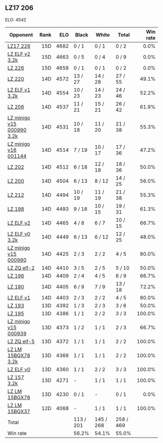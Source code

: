 ## LZ17 206 ##

ELO: 4542

Opponent | Rank | ELO | Black | White | Total | Win rate
---------|-----:|----:|-------|-------|-------|-------:
[LZ17 226](LZ17%20226.md) | 15D | 4682 | 0 / 1 | 0 / 1 | 0 / 2 | 0.0%
[LZ ELF v2 3.2k](LZ%20ELF%20v2%203.2k.md) | 15D | 4663 | 0 / 5 | 0 / 4 | 0 / 9 | 0.0%
[LZ 226](LZ%20226.md) | 15D | 4658 | 0 / 1 | 0 / 1 | 0 / 2 | 0.0%
[LZ 220](LZ%20220.md) | 14D | 4572 | 13 / 27 | 14 / 28 | 27 / 55 | 49.1%
[LZ ELF v1 3.2k](LZ%20ELF%20v1%203.2k.md) | 14D | 4554 | 10 / 23 | 14 / 23 | 24 / 46 | 52.2%
[LZ 206](LZ%20206.md) | 14D | 4537 | 11 / 21 | 15 / 21 | 26 / 42 | 61.9%
[LZ minigo v15 000990 3.2k](LZ%20minigo%20v15%20000990%203.2k.md) | 14D | 4531 | 10 / 18 | 11 / 20 | 21 / 38 | 55.3%
[LZ minigo v16 001144](LZ%20minigo%20v16%20001144.md) | 14D | 4514 | 7 / 19 | 10 / 17 | 17 / 36 | 47.2%
[LZ 202](LZ%20202.md) | 14D | 4512 | 6 / 18 | 12 / 18 | 18 / 36 | 50.0%
[LZ 200](LZ%20200.md) | 14D | 4504 | 6 / 13 | 8 / 12 | 14 / 25 | 56.0%
[LZ 212](LZ%20212.md) | 14D | 4494 | 10 / 19 | 11 / 19 | 21 / 38 | 55.3%
[LZ 198](LZ%20198.md) | 14D | 4493 | 9 / 16 | 10 / 15 | 19 / 31 | 61.3%
[LZ ELF v2](LZ%20ELF%20v2.md) | 14D | 4465 | 4 / 8 | 6 / 7 | 10 / 15 | 66.7%
[LZ ELF v0 3.2k](LZ%20ELF%20v0%203.2k.md) | 14D | 4449 | 6 / 13 | 6 / 12 | 12 / 25 | 48.0%
[LZ minigo v15 000990](LZ%20minigo%20v15%20000990.md) | 14D | 4425 | 2 / 3 | 2 / 2 | 4 / 5 | 80.0%
[LZ ZQ elf-2](LZ%20ZQ%20elf-2.md) | 14D | 4410 | 3 / 5 | 2 / 5 | 5 / 10 | 50.0%
[LZ 196](LZ%20196.md) | 14D | 4409 | 2 / 4 | 4 / 5 | 6 / 9 | 66.7%
[LZ 190](LZ%20190.md) | 14D | 4405 | 6 / 9 | 7 / 9 | 13 / 18 | 72.2%
[LZ ELF v1](LZ%20ELF%20v1.md) | 14D | 4403 | 2 / 3 | 2 / 2 | 4 / 5 | 80.0%
[LZ 193](LZ%20193.md) | 13D | 4392 | 1 / 3 | 2 / 3 | 3 / 6 | 50.0%
[LZ 195](LZ%20195.md) | 13D | 4386 | 1 / 1 | 2 / 2 | 3 / 3 | 100.0%
[LZ minigo v15 000939](LZ%20minigo%20v15%20000939.md) | 13D | 4373 | 1 / 2 | 1 / 1 | 2 / 3 | 66.7%
[LZ ZQ elf-5](LZ%20ZQ%20elf-5.md) | 13D | 4372 | 1 / 1 | 1 / 1 | 2 / 2 | 100.0%
[LZ LM 15BGX78 3.2k](LZ%20LM%2015BGX78%203.2k.md) | 13D | 4366 | 1 / 1 | 1 / 1 | 2 / 2 | 100.0%
[LZ ELF v0](LZ%20ELF%20v0.md) | 13D | 4360 | 1 / 1 | 2 / 2 | 3 / 3 | 100.0%
[LZ 157 3.2k](LZ%20157%203.2k.md) | 13D | 4271 | - | 1 / 1 | 1 / 1 | 100.0%
[LZ LM 15BGX78](LZ%20LM%2015BGX78.md) | 13D | 4230 | 0 / 1 | - | 0 / 1 | 0.0%
[LZ LM 15BGX37](LZ%20LM%2015BGX37.md) | 12D | 4068 | - | 1 / 1 | 1 / 1 | 100.0%
Total | | | 113 / 201 | 145 / 268 | 258 / 469 | 
Win rate| | | 56.2% | 54.1% | 55.0% | 
